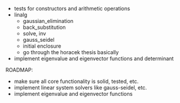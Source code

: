 - tests for constructors and arithmetic operations
- linalg
    - gaussian_elimination
    - back_substitution
    - solve, inv
    - gauss_seidel
    - initial enclosure
    - go through the horacek thesis basically
- implement eigenvalue and eigenvector functions and determinant


ROADMAP:
- make sure all core functionality is solid, tested, etc.
- implement linear system solvers like gauss-seidel, etc.
- implement eigenvalue and eigenvector functions